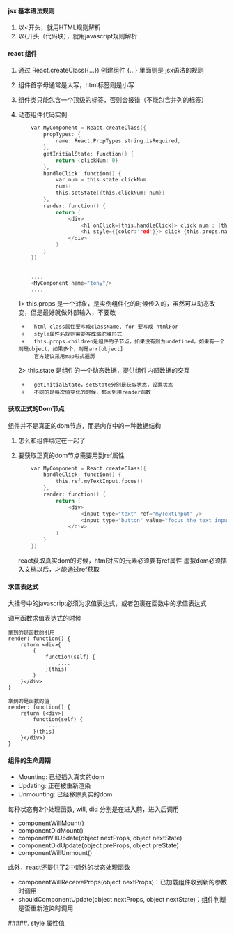 

#### jsx 基本语法规则

1. 以<开头，就用HTML规则解析
2. 以{开头（代码块），就用javascript规则解析



#### react 组件

1. 通过 React.createClass({...}) 创建组件
	{...} 里面则是 jsx语法的规则

2. 组件首字母通常是大写，html标签则是小写

3. 组件类只能包含一个顶级的标签，否则会报错（不能包含并列的标签）

4. 动态组件代码实例
	````c
		var MyComponent = React.createClass({
			propTypes: {
				name: React.PropTypes.string.isRequired,
			},
			getInitialState: function() {
				return {clickNum: 0}
			},	
			handleClick: function() {
				var num = this.state.clickNum	
				num++
				this.setState({this.clickNum: num})
			},
			render: function() {
				return (
					<div>
						<h1 onClick={this.handleClick}> click num : {this.state.clickNum} </h1>
						<h1 style={{color:'red'}}> click {this.props.name} count : {this.state.clickNum} </h1>
					</div>
				)	
			}	
		})	


		....
		<MyComponent name="tony"/>
		....

	````

	1>	this.props 是一个对象，是实例组件化的时候传入的，虽然可以动态改变，但是最好就做外部输入，不要改

		+	html class属性要写成className, for 要写成 htmlFor	
		+	style属性名规则需要写成骆驼峰形式
		+	this.props.children是组件的子节点，如果没有则为undefined，如果有一个则是object，如果多个，则是arr[object]
			官方建议采用map形式遍历

	2>	this.state 是组件的一个动态数据，提供组件内部数据的交互

		+	getInitialState，setState分别是获取状态，设置状态
		+	不同的是每次值变化的时候，都回到用render函数


#### 获取正式的Dom节点

组件并不是真正的dom节点，而是内存中的一种数据结构

1. 怎么和组件绑定在一起了
2. 要获取正真的dom节点需要用到ref属性

	````c
		var MyComponent = React.createClass({
			handleClick: function() {
				this.ref.myTextInput.focus()	
			},
			render: function() {
				return (
					<div>	
						<input type="text" ref="myTextInput" />
						<input type="button" value="focus the text input" onClick={this.handleClick} />
					</div>
				)
			}
		})
	````

	react获取真实dom的时候，html对应的元素必须要有ref属性
	虚拟dom必须插入文档以后，才能通过ref获取


#### 求值表达式

大括号中的javascript必须为求值表达式，或者包裹在函数中的求值表达式

调用函数求值表达式的时候
	
	拿到的是函数的引用
	render: function() {
		return <div>{
			(
				function(self) {
					....
				}(this)
			)
		}</div>
	}

	拿到的是函数的值
	render: function() {
		return (<div>{
			function(self) {
				....
			}(this)
		}</div>)
	}



#### 组件的生命周期

* Mounting:	已经插入真实的dom
* Updating: 正在被重新渲染
* Unmounting: 已经移除真实的dom

每种状态有2个处理函数, will, did 分别是在进入前，进入后调用

* componentWillMount()
* componentDidMount()
* componetWillUpdate(object nextProps, object nextState)
* componentDidUpdate(object preProps, object preState)
* componentWillUnmount()

此外，react还提供了2中额外的状态处理函数

* componentWillReceiveProps(object nextProps)：已加载组件收到新的参数时调用
* shouldComponentUpdate(object nextProps, object nextState)：组件判断是否重新渲染时调用


#####. style 属性值

